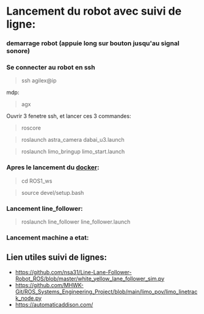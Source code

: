 # Lancement du robot avec suivi de ligne:

### demarrage robot (appuie long sur bouton jusqu'au signal sonore)

### Se connecter au robot en ssh

> ssh agilex@ip

mdp:
> agx

Ouvrir 3 fenetre ssh, et lancer ces 3 commandes:
> roscore

> roslaunch astra_camera dabai_u3.launch

> roslaunch limo_bringup limo_start.launch

### Apres le lancement du [docker](../Docker/README.md):

> cd ROS1_ws

> source devel/setup.bash

### Lancement line_follower:

> roslaunch line_follower line_follower.launch

### Lancement machine a etat:

> 





## Lien utiles suivi de lignes:

- https://github.com/nsa31/Line-Lane-Follower-Robot_ROS/blob/master/white_yellow_lane_follower_sim.py
- https://github.com/MHWK-Git/ROS_Systems_Engineering_Project/blob/main/limo_pov/limo_linetrack_node.py
- https://automaticaddison.com/